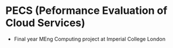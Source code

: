 # PECS (Peformance Evaluation of Cloud Services)

- Final year MEng Computing project at Imperial College London